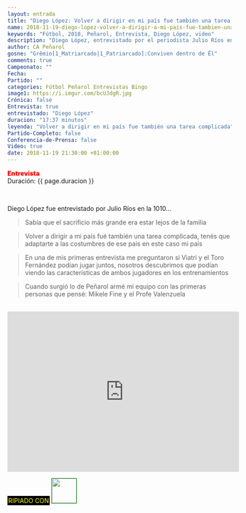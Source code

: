 ```yaml
---
layout: entrada
title: "Diego López: Volver a dirigir en mi país fue también una tarea complicada"
name: 2018-11-19-diego-lopez-volver-a-dirigir-a-mi-pais-fue-tambien-una-tarea-complicada.markdown
keywords: "Fútbol, 2018, Peñarol, Entrevista, Diego López, video"
description: "Diego López, entrevistado por el periodista Julio Ríos en su programa de las voces del fútbol contó como fue armando su equipo de primera, adaptándose a trabajar de nuevo en su país y reconoció que tuvo que atravesar momentos complicados"
author: CA Peñarol
gosne: "Grêmio[1_Matriarcado|1_Patriarcado]:Conviven dentro de Êl"
comments: true
Campeonato: ""
Fecha:
Partido: ""
categories: Fútbol Peñarol Entrevistas Bingo
image1: https://i.imgur.com/bcUJdgR.jpg
Crónica: false
Entrevista: true
entrevistado: "Diego López"
duracion: "17:37 minutos"
leyenda: "Volver a dirigir en mi país fue también una tarea complicada"
Partido-Completo: false
Conferencia-de-Prensa: false
Video: true
date: 2018-11-19 21:30:00 +01:00:00
---
```


<span style="color:red;font-weight:900">Entrevista</span><br>
<span>Duración: {{ page.duracion }}</span><br>

<br>

Diego López fue entrevistado por Julio Ríos en la 1010...

<blockquote>
  Sabía que el sacrificio más grande era estar lejos de la familia
</blockquote>

<blockquote>
  Volver a dirigir a mi país fué también una tarea complicada, tenés que adaptarte a las costumbres de ese país en este caso mi país
</blockquote>

<blockquote>
  En una de mis primeras entrevista me preguntaron si Viatri y el Toro Fernández podían jugar juntos, nosotros descubrimos que podían viendo las características de ambos jugadores en los entrenamientos
</blockquote>

<blockquote>
  Cuando surgió lo de Peñarol armé mi equipo con las primeras personas que pensé: Mikele Fine y el Profe Valenzuela
</blockquote>

<br>

<iframe width="521" height="360" src="https://www.youtube.com/embed/5zTurNY02nk" frameborder="0" allow="accelerometer; autoplay; encrypted-media; gyroscope; picture-in-picture" allowfullscreen></iframe>

<br>

<span style="color:yellow;background:black;padding:2px;">RIPIADO CON</span> <a href="http://ffmpeg.org"><img src="{{ site.url }}/images/ffmpeg.png" width="55px" style="border:1px solid green;"></a>
